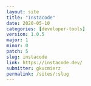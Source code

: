 ```yaml
---
layout: site
title: "Instacode"
date: 2020-05-10
categories: [developer-tools]
version: 1.0.5
major: 1
minor: 0
patch: 5
slug: instacode
link: https://instacode.dev/
submitter: gkucmierz
permalink: /sites/:slug
---
```

